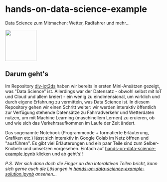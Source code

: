 # hands-on-data-science-example
Data Science zum Mitmachen: Wetter, Radfahrer und mehr...

<img src="https://github.com/QuantificAid/diy-iot2ds/blob/master/pics/Birds_logo.png" width=100></br> 

## Darum geht's

Im Repository [diy-iot2ds](https://github.com/birds-on-mars/diy-iot2ds) haben wir bereits in ersten Mini-Ansätzen gezeigt, was "Data Science" ist. Allerdings war der Datensatz - obwohl selbst mit IoT und Cloud und allem kreiert - ein wenig zu eindimensional, um wirklich und durch eigene Erfahrung zu vermitteln, was Data Science ist. In diesem Repository gehen wir einen Schritt weiter: wir werden interaktiv öffentlich zur Verfügung stehende Datensätze zu Fahrradverkehr und Wetterdaten nutzen, um mit Machine Learning (maschinellem Lernen) zu eruieren, ob und wie sich das Verkehrsaufkommen im Laufe der Zeit ändert.  

Das sogenannte Notebook (Programmcode + formatierte Erläuterung, Grafiken etc.) lässt sich interaktiv in Google Colab im Netz öffnen und "ausführen". Es gibt viel Erläuterungen und ein paar Teile sind zum Selber-Knobeln und umsetzen vorgesehen. Einfach auf [hands-on-data-science-example.ipynb](https://colab.research.google.com/github/QuantificAid/hands-on-data-science-example/blob/master/hands-on-data-science-example.ipynb) klicken und ab geht's!!

*P.S. Wer sich dann doch die Finger an den interaktiven Teilen bricht, kann sich gerne auch die Lösungen in [hands-on-data-science-example-solution.ipynb](https://colab.research.google.com/github/QuantificAid/hands-on-data-science-example/blob/master/hands-on-data-science-example-solution.ipynb) ansehen...*
